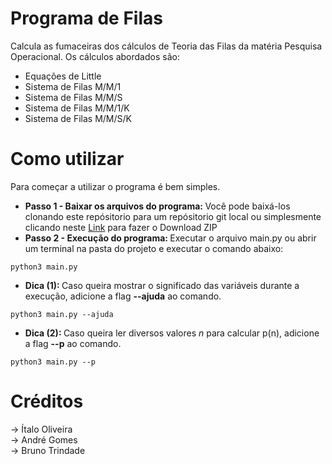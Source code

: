 # Programa de Filas
Calcula as fumaceiras dos cálculos de Teoria das Filas da matéria Pesquisa Operacional.
Os cálculos abordados são:
  - Equações de Little
  - Sistema de Filas M/M/1
  - Sistema de Filas M/M/S
  - Sistema de Filas M/M/1/K
  - Sistema de Filas M/M/S/K


# Como utilizar
Para começar a utilizar o programa é bem simples.

  - <b>Passo 1 - Baixar os arquivos do programa: </b>
    Você pode baixá-los clonando este repósitorio para um repósitorio git local ou simplesmente clicando neste [Link](https://github.com/arkanttus/PO/archive/master.zip) para fazer o Download ZIP<br>
  - <b>Passo 2 - Execução do programa: </b>
  Executar o arquivo main.py ou abrir um terminal na pasta do projeto e executar o comando abaixo:
  ```
  python3 main.py
  ```
  - <b>Dica (1): </b> Caso queira mostrar o significado das variáveis durante a execução, adicione a flag <b>--ajuda</b> ao comando.
  ```
  python3 main.py --ajuda
  ``` 
  - <b>Dica (2): </b> Caso queira ler diversos valores *n* para calcular p(n), adicione a flag <b>--p</b> ao comando.
  ```
  python3 main.py --p
  ``` 

# Créditos
-> Ítalo Oliveira<br>
-> André Gomes<br>
-> Bruno Trindade<br>

